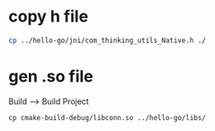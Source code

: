 # copy h file

~~~bash
cp ../hello-go/jni/com_thinking_utils_Native.h ./
~~~

# gen .so file

Build --> Build Project

~~~
cp cmake-build-debug/libconn.so ../hello-go/libs/
~~~